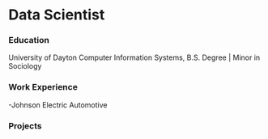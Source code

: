 # Data Scientist

### Education
University of Dayton
Computer Information Systems, B.S. Degree | Minor in Sociology

### Work Experience
-Johnson Electric Automotive

### Projects
